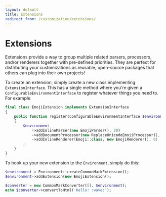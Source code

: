 ```yaml
---
layout: default
title: Extensions
redirect_from: /customization/extensions/
---
```


Extensions
==========

Extensions provide a way to group multiple related parsers, processors, and/or renderers together with pre-defined priorities.  They are perfect for distributing your customizations as reusable, open-source packages that others can plug into their own projects!

To create an extension, simply create a new class implementing `ExtensionInterface`.  This has a single method where you're given a `ConfigurableEnvironmentInterface` to register whatever things you need to. For example:

```php
final class EmojiExtension implements ExtensionInterface
{
    public function register(ConfigurableEnvironmentInterface $environment)
    {
        $environment
            ->addInlineParser(new EmojiParser(), 20)
            ->addDocumentProcessor(new ReplaceUnicodeEmojiProcessor(), 0)
            ->addInlineRenderer(Emoji::class, new EmojiRenderer(), 0)
        ;
    }
}
```

To hook up your new extension to the `Environment`, simply do this:

```php
$environment = Environment::createCommonMarkExtension();
$environment->addExtension(new EmojiExtension();

$converter = new CommonMarkConverter([], $environment);
echo $converter->convertToHtml('Hello! :wave:');
```
